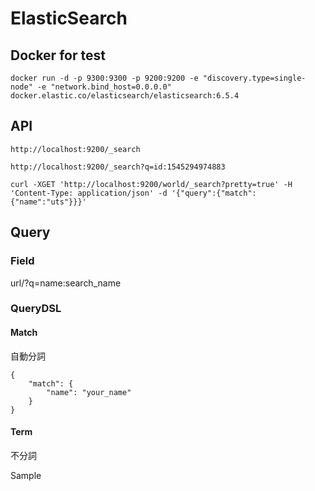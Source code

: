 # ElasticSearch

## Docker for test

```
docker run -d -p 9300:9300 -p 9200:9200 -e "discovery.type=single-node" -e "network.bind_host=0.0.0.0" docker.elastic.co/elasticsearch/elasticsearch:6.5.4
```


## API 
```
http://localhost:9200/_search
```

```
http://localhost:9200/_search?q=id:1545294974883
```

```
curl -XGET 'http://localhost:9200/world/_search?pretty=true' -H 'Content-Type: application/json' -d '{"query":{"match":{"name":"uts"}}}'
```
## Query

### Field
url/?q=name:search_name

### QueryDSL

#### Match 

自動分詞

```
{
    "match": {
        "name": "your_name"
    }
}
```

#### Term

不分詞

Sample


